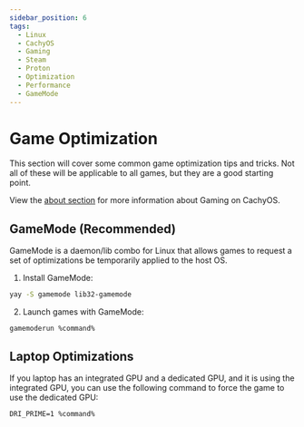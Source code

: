 ```yaml
---
sidebar_position: 6
tags:
  - Linux
  - CachyOS
  - Gaming
  - Steam
  - Proton
  - Optimization
  - Performance
  - GameMode
---
```


# Game Optimization

This section will cover some common game optimization tips and tricks. Not all of these will be applicable to all games, but they are a good starting point.

View the [about section](/wiki/cachyos-gaming/about) for more information about Gaming on CachyOS.

## GameMode (Recommended)

GameMode is a daemon/lib combo for Linux that allows games to request a set of optimizations be temporarily applied to the host OS.

1. Install GameMode:
```bash
yay -S gamemode lib32-gamemode
```

2. Launch games with GameMode:
```
gamemoderun %command%
```


## Laptop Optimizations

If you laptop has an integrated GPU and a dedicated GPU, and it is using the integrated GPU, you can use the following command to force the game to use the dedicated GPU:

```
DRI_PRIME=1 %command%
```